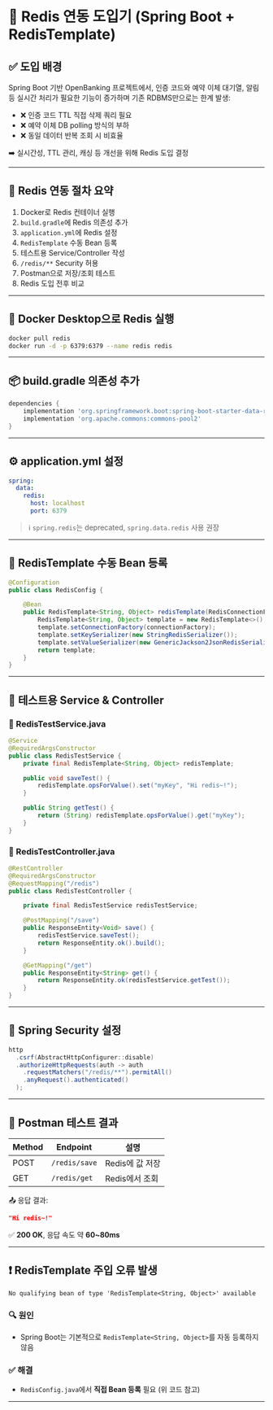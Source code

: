 
# 🚀 Redis 연동 도입기 (Spring Boot + RedisTemplate)

## ✅ 도입 배경

Spring Boot 기반 OpenBanking 프로젝트에서, 인증 코드와 예약 이체 대기열, 알림 등 실시간 처리가 필요한 기능이 증가하며 기존 RDBMS만으로는 한계 발생:

- ❌ 인증 코드 TTL 직접 삭제 쿼리 필요
- ❌ 예약 이체 DB polling 방식의 부하
- ❌ 동일 데이터 반복 조회 시 비효율

➡️ 실시간성, TTL 관리, 캐싱 등 개선을 위해 Redis 도입 결정

---

## 🧭 Redis 연동 절차 요약

1. Docker로 Redis 컨테이너 실행
2. `build.gradle`에 Redis 의존성 추가
3. `application.yml`에 Redis 설정
4. `RedisTemplate` 수동 Bean 등록
5. 테스트용 Service/Controller 작성
6. `/redis/**` Security 허용
7. Postman으로 저장/조회 테스트
8. Redis 도입 전후 비교

---

## 🐳 Docker Desktop으로 Redis 실행

```bash
docker pull redis
docker run -d -p 6379:6379 --name redis redis
```

---

## 📦 build.gradle 의존성 추가

```groovy
dependencies {
    implementation 'org.springframework.boot:spring-boot-starter-data-redis'
    implementation 'org.apache.commons:commons-pool2'
}
```

---

## ⚙️ application.yml 설정

```yaml
spring:
  data:
    redis:
      host: localhost
      port: 6379
```

> ℹ️ `spring.redis`는 deprecated, `spring.data.redis` 사용 권장

---

## 🔧 RedisTemplate 수동 Bean 등록

```java
@Configuration
public class RedisConfig {

    @Bean
    public RedisTemplate<String, Object> redisTemplate(RedisConnectionFactory connectionFactory) {
        RedisTemplate<String, Object> template = new RedisTemplate<>();
        template.setConnectionFactory(connectionFactory);
        template.setKeySerializer(new StringRedisSerializer());
        template.setValueSerializer(new GenericJackson2JsonRedisSerializer());
        return template;
    }
}
```

---

## 🧪 테스트용 Service & Controller

### 📄 RedisTestService.java

```java
@Service
@RequiredArgsConstructor
public class RedisTestService {
    private final RedisTemplate<String, Object> redisTemplate;

    public void saveTest() {
        redisTemplate.opsForValue().set("myKey", "Hi redis~!");
    }

    public String getTest() {
        return (String) redisTemplate.opsForValue().get("myKey");
    }
}
```

### 📄 RedisTestController.java

```java
@RestController
@RequiredArgsConstructor
@RequestMapping("/redis")
public class RedisTestController {

    private final RedisTestService redisTestService;

    @PostMapping("/save")
    public ResponseEntity<Void> save() {
        redisTestService.saveTest();
        return ResponseEntity.ok().build();
    }

    @GetMapping("/get")
    public ResponseEntity<String> get() {
        return ResponseEntity.ok(redisTestService.getTest());
    }
}
```

---

## 🔐 Spring Security 설정

```java
http
  .csrf(AbstractHttpConfigurer::disable)
  .authorizeHttpRequests(auth -> auth
    .requestMatchers("/redis/**").permitAll()
    .anyRequest().authenticated()
  );
```

---

## 📮 Postman 테스트 결과

| Method | Endpoint                     | 설명           |
|--------|-------------------------------|----------------|
| POST   | `/redis/save`                | Redis에 값 저장 |
| GET    | `/redis/get`                 | Redis에서 조회 |

📤 응답 결과:

```json
"Hi redis~!"
```

✅ **200 OK**, 응답 속도 약 **60~80ms**

---

## ❗ RedisTemplate 주입 오류 발생

```text
No qualifying bean of type 'RedisTemplate<String, Object>' available
```

### 🔍 원인
- Spring Boot는 기본적으로 `RedisTemplate<String, Object>`를 자동 등록하지 않음

### ✅ 해결
- `RedisConfig.java`에서 **직접 Bean 등록** 필요 (위 코드 참고)

---

